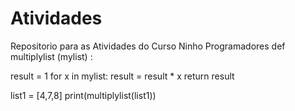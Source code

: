 # Atividades
Repositorio para as Atividades do Curso Ninho Programadores
def multiplylist (mylist) :

  result = 1
  for x in mylist:
    result = result * x
  return result

list1 = [4,7,8]
print(multiplylist(list1))
